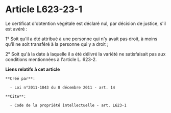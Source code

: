 # Article L623-23-1

Le certificat d'obtention végétale est déclaré nul, par décision de justice, s'il est avéré : 

1° Soit qu'il a été attribué à une personne qui n'y avait pas droit, à moins qu'il ne soit transféré à la personne qui y a
droit ; 

2° Soit qu'à la date à laquelle il a été délivré la variété ne satisfaisait pas aux conditions mentionnées à l'article L.
623-2.

**Liens relatifs à cet article**

	**Créé par**:

	  - Loi n°2011-1843 du 8 décembre 2011 - art. 14

	**Cite**:

	  - Code de la propriété intellectuelle - art. L623-1
